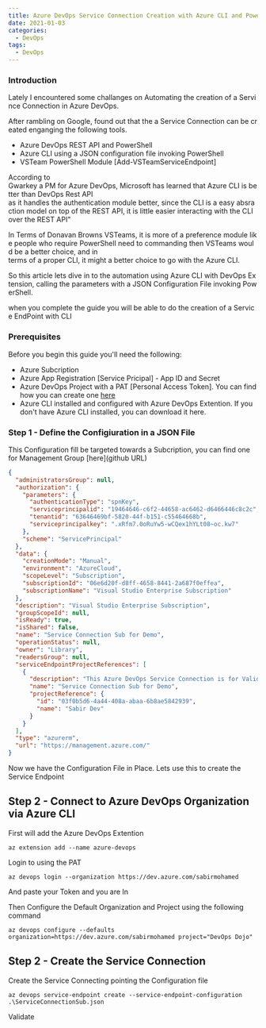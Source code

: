 ```yaml
---
title: Azure DevOps Service Connection Creation with Azure CLI and Powershell
date: 2021-01-03
categories:
  - DevOps
tags:
  - DevOps
---
```


### Introduction

Lately I encountered some challanges on Automating the creation of a Servince Connection in Azure DevOps.

After rambling on Google, found out that the a Service Connection can be created enganging the following tools.

- Azure DevOps REST API and PowerShell
- Azure CLI using a JSON configuration file invoking PowerShell
- VSTeam PowerShell Module [Add-VSTeamServiceEndpoint]

According to Gwarkey a PM for Azure DevOps, Microsoft has learned that Azure CLI is better than DevOps Rest API 
as it handles the authentication module better, since the CLI is a easy absraction model on top of the REST API, it is little easier interacting with the CLI
over the REST API"

In Terms of Donavan Browns VSTeams, it is more of a preference module like people who require PowerShell need to commanding then VSTeams would be a better choice,
and in terms of a proper CLI, it might a better choice to go with the Azure CLI.

So this article lets dive in to the automation using Azure CLI with DevOps Extension, calling the parameters with a JSON Configuration File invoking PowerShell.

when you complete the guide you will be able to do the creation of a Service EndPoint with CLI

### Prerequisites

Before you begin this guide you'll need the following:

- Azure Subcription
- Azure App Registration [Service Pricipal] - App ID and Secret
- Azure DevOps Project with a PAT [Personal Access Token]. You can find how you can create one [here](https://docs.microsoft.com/en-us/azure/devops/organizations/accounts/use-personal-access-tokens-to-authenticate?view=azure-devops&tabs=preview-page&WT.mc_id=AZ-MVP-5003674#create-a-pat)
- Azure CLI installed and configured with Azure DevOps Extention. If you don't have Azure CLI installed, you can download it here.

### Step 1 - Define the Configiuration in a JSON File

This Configuration fill be targeted towards a Subcription, you can find one for Management Group [here](github URL)

```json
{
  "administratorsGroup": null,
  "authorization": {
    "parameters": {
      "authenticationType": "spnKey",
      "serviceprincipalid": "19464646-c6f2-44658-ac6462-d6466446c8c2c",
      "tenantid": "63646469bf-5820-44f-b151-c55464668b",
      "serviceprincipalkey": ".xRfm7.0oRuYw5-wCQex1hYLt08~oc.kw7"
    },
    "scheme": "ServicePrincipal"
  },
  "data": {
    "creationMode": "Manual",
    "environment": "AzureCloud",
    "scopeLevel": "Subscription",
    "subscriptionId": "06e6d20f-d8ff-4658-8441-2a687f0effea",
    "subscriptionName": "Visual Studio Enterprise Subscription"
  },
  "description": "Visual Studio Enterprise Subscription",
  "groupScopeId": null,
  "isReady": true,
  "isShared": false,
  "name": "Service Connection Sub for Demo",
  "operationStatus": null,
  "owner": "Library",
  "readersGroup": null,
  "serviceEndpointProjectReferences": [
    {
      "description": "This Azure DevOps Service Connection is for Validation",
      "name": "Service Connection Sub for Demo",
      "projectReference": {
        "id": "03f0b5d6-4a44-408a-abaa-6b8ae5842939",
        "name": "Sabir Dev"
      }
    }
  ],
  "type": "azurerm",
  "url": "https://management.azure.com/"
}
```

Now we have the Configuration File in Place. Lets use this to create the Service Endpoint

## Step 2 - Connect to Azure DevOps Organization via Azure CLI

First will add the Azure DevOps Extention
```
az extension add --name azure-devops
```
Login to using the PAT

```
az devops login --organization https://dev.azure.com/sabirmohamed
```
And paste your Token and you are In

Then Configure the Default Organization and Project using the following command

```
az devops configure --defaults organization=https://dev.azure.com/sabirmohamed project="DevOps Dojo"
```

## Step 2 - Create the Service Connection

Create the Service Connecting pointing the Configuration file
```
az devops service-endpoint create --service-endpoint-configuration .\ServiceConnectionSub.json
```
Validate 









